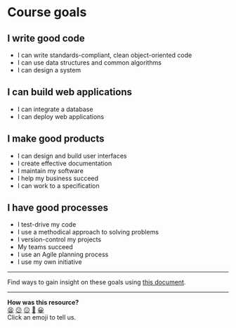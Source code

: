 # Course goals

## I write good code
* I can write standards-compliant, clean object-oriented code
* I can use data structures and common algorithms
* I can design a system

## I can build web applications
* I can integrate a database
* I can deploy web applications

## I make good products
* I can design and build user interfaces
* I create effective documentation
* I maintain my software
* I help my business succeed
* I can work to a specification

## I have good processes 
* I test-drive my code
* I use a methodical approach to solving problems
* I version-control my projects
* My teams succeed
* I use an Agile planning process
* I use my own initiative

---
Find ways to gain insight on these goals using [this document](https://github.com/makersacademy/course/blob/main/apprenticeship_starting_pack/progress_insight.md).

<!-- BEGIN GENERATED SECTION DO NOT EDIT -->

---

**How was this resource?**  
[😫](https://airtable.com/shrUJ3t7KLMqVRFKR?prefill_Repository=makersacademy/course&prefill_File=apprenticeship_starting_pack/course_goals.md&prefill_Sentiment=😫) [😕](https://airtable.com/shrUJ3t7KLMqVRFKR?prefill_Repository=makersacademy/course&prefill_File=apprenticeship_starting_pack/course_goals.md&prefill_Sentiment=😕) [😐](https://airtable.com/shrUJ3t7KLMqVRFKR?prefill_Repository=makersacademy/course&prefill_File=apprenticeship_starting_pack/course_goals.md&prefill_Sentiment=😐) [🙂](https://airtable.com/shrUJ3t7KLMqVRFKR?prefill_Repository=makersacademy/course&prefill_File=apprenticeship_starting_pack/course_goals.md&prefill_Sentiment=🙂) [😀](https://airtable.com/shrUJ3t7KLMqVRFKR?prefill_Repository=makersacademy/course&prefill_File=apprenticeship_starting_pack/course_goals.md&prefill_Sentiment=😀)  
Click an emoji to tell us.

<!-- END GENERATED SECTION DO NOT EDIT -->
